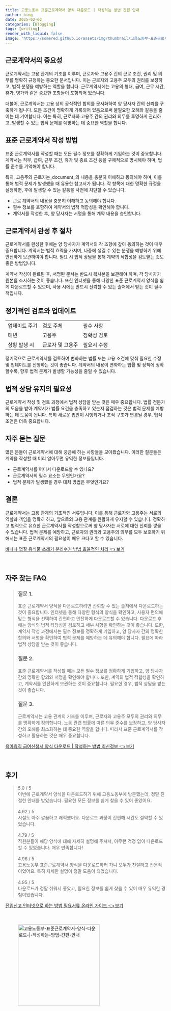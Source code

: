 ```yaml
---
title: 고용노동부 표준근로계약서 양식 다운로드 | 작성하는 방법 간편 안내
author: bing
date: 2025-02-02
categories: [Blogging]
tags: [writing]
render_with_liquid: false
image: 'https://somered.github.io/assets/img/thumbnail/고용노동부-표준근로계약서-양식-다운로드-|-작성하는-방법-간편-안내.webp'
---
```



<h2 id='근로계약서_중요성'>근로계약서의 중요성</h2>

<p>근로계약서는 고용 관계의 기초를 이루며, 근로자와 고용주 간의 근로 조건, 권리 및 의무를 명확히 규정하는 중요한 문서입니다. 이는 근로자와 고용주 모두의 권리를 보장하고, 법적 분쟁을 예방하는 역할을 합니다. 근로계약서에는 고용의 형태, 급여, 근무 시간, 휴가, 병가와 같은 중요한 조항들이 포함되어 있습니다.</p>

<p>더불어, 근로계약서는 고용 상의 공식적인 합의를 문서화하여 양 당사자 간의 신뢰를 구축하게 됩니다. 모든 조건이 명확하게 기록되어 있음으로써 불필요한 오해와 갈등을 줄이는 데 기여합니다. 이는 특히, 근로자와 고용주 간의 권리와 의무를 투명하게 관리하고, 발생할 수 있는 법적 문제를 예방하는 데 중요한 역할을 합니다.</p>

<h2 id='표준근로계약서_작성방법'>표준 근로계약서 작성 방법</h2>

<p>표준 근로계약서를 작성할 때는 모든 필수 정보를 정확하게 기입하는 것이 중요합니다. 계약서는 직무, 급여, 근무 조건, 휴가 및 종료 조건 등을 구체적으로 명시해야 하며, 법률 준수를 기억해야 합니다.</p>

<p>특히, 고용주와 근로자는_document_의 내용을 충분히 이해하고 동의해야 하며, 이를 통해 법적 문제가 발생했을 때 유용한 참고서가 됩니다. 각 항목에 대한 명확한 규정을 설정하면, 후에 발생할 수 있는 갈등을 사전에 차단할 수 있습니다.</p>

<ul>
    <li>근로 계약서의 내용을 충분히 이해하고 동의해야 합니다.</li>
    <li>필수 정보를 포함하여 계약서의 법적 적합성을 확인해야 합니다.</li>
    <li>계약서를 작성한 후, 양 당사자는 서명을 통해 계약 내용을 승인합니다.</li>
</ul>

<h2 id='근로계약서_완성후_절차'>근로계약서 완성 후 절차</h2>

<p>근로계약서를 완성한 후에는 양 당사자가 계약서의 각 조항에 갚아 동의하는 것이 매우 중요합니다. 계약서는 법적 효력을 가지며, 나중에 생길 수 있는 분쟁을 예방하기 위해 안전하게 보관하여야 합니다. 필요 시 법적 상담을 통해 계약의 적합성을 검토받는 것도 좋은 방법입니다.</p>

<p>계약서 작성이 완료된 후, 서명된 문서는 반드시 복사본을 보관해야 하며, 각 당사자가 원본을 소지하는 것이 좋습니다. 또한 인터넷을 통해 다양한 표준 근로계약서 양식을 쉽게 다운로드할 수 있으며, 사용 시에는 반드시 신뢰할 수 있는 출처에서 받는 것이 필수적입니다.</p>

<h2 id='정기적인_검토와_업데이트'>정기적인 검토와 업데이트</h2>

<table>
    <tr>
        <td>업데이트 주기</td>
        <td>검토 주체</td>
        <td>필수 사항</td>
    </tr>
    <tr>
        <td>매년</td>
        <td>고용주</td>
        <td>정확성 검토</td>
    </tr>
    <tr>
        <td>상황 발생 시</td>
        <td>근로자 및 고용주</td>
        <td>필요시 수정</td>
    </tr>
</table>

<p>정기적으로 근로계약서를 검토하여 변화하는 법률 또는 고용 조건에 맞춰 필요한 수정 및 업데이트를 진행하는 것이 좋습니다. 계약서의 내용이 변화하는 법률 및 정책에 정확할수록, 향후 법적 문제가 발생할 가능성을 줄일 수 있습니다.</p>

<h2 id='법적_상담_유지'>법적 상담 유지의 필요성</h2>

<p>근로계약서 작성 및 검토 과정에서 법적 상담을 받는 것은 매우 중요합니다. 법률 전문가의 도움을 받아 계약서가 법률 요건을 충족하고 있는지 점검하는 것은 법적 문제를 예방하는 데 도움이 됩니다. 특히 새로운 법안이 시행되거나 조직 구조가 변경될 경우, 법적 조언은 더욱 중요합니다.</p>

<h2 id='자주_묻는_질문'>자주 묻는 질문</h2>

<p>많은 분들이 근로계약서에 대해 궁금해 하는 사항들을 모아봤습니다. 이러한 질문들은 계약을 작성할 때 미리 알아두면 유익한 정보들입니다.</p>

<ul>
    <li>근로계약서를 어디서 다운로드할 수 있나요?</li>
    <li>근로계약서의 필수 요소는 무엇인가요?</li>
    <li>법적 문제가 발생했을 경우 대처 방법은 무엇인가요?</li>
</ul>

<h2 id='결론'>결론</h2>

<p>근로계약서는 고용 관계의 기초적인 서류입니다. 이를 통해 근로자와 고용주는 서로의 역할과 책임을 명확히 하고, 앞으로의 고용 관계를 원활하게 유지할 수 있습니다. 정확하고 법적으로 유효한 근로계약서를 작성함으로써 양 당사자는 서로에 대한 신뢰를 쌓을 수 있습니다. 법적 문제를 예방하고, 근로자의 권리와 고용주의 의무를 모두 보호하기 위해서는 표준 근로계약서의 필요성이 매우 크다고 할 수 있습니다.</p>


<p><a class="click-button" title="바나나 껍질 음식물 쓰레기 분리수거 방법 효율적인 처리" href="https://somered.github.io/posts/%EB%B0%94%EB%82%98%EB%82%98-%EA%BB%8D%EC%A7%88-%EC%9D%8C%EC%8B%9D%EB%AC%BC-%EC%93%B0%EB%A0%88%EA%B8%B0-%EB%B6%84%EB%A6%AC%EC%88%98%EA%B1%B0-%EB%B0%A9%EB%B2%95-%ED%9A%A8%EC%9C%A8%EC%A0%81%EC%9D%B8-%EC%B2%98%EB%A6%AC/" rel="dofollow">바나나 껍질 음식물 쓰레기 분리수거 방법 효율적인 처리 👈 보기</a></p><br>
<h2 id='자주_찾는_FAQ'>자주 찾는 FAQ</h2>
<div itemscope="" itemtype="https://schema.org/FAQPage">
<blockquote>
<div itemscope="" itemprop="mainEntity" itemtype="https://schema.org/Question">
<h3 itemprop="name">질문 1.</h3>
<div itemscope="" itemprop="acceptedAnswer" itemtype="https://schema.org/Answer">
<span itemprop="text">
<p>표준 근로계약서 양식을 다운로드하려면 신뢰할 수 있는 출처에서 다운로드하는 것이 중요합니다. 인터넷을 통해 다양한 형식의 양식을 확인하고, 사용자 편의에 맞는 형식을 선택하여 간편하고 안전하게 다운로드할 수 있습니다. 다운로드 후에는 양식의 법적 타당성을 검토하고 세부 사항을 확인하는 것이 좋습니다. 또한, 계약서 작성 과정에서는 필수 정보를 정확하게 기입하고, 양 당사자 간의 명확한 합의와 서명을 확인하여 법적 문제를 예방하는 데 유의해야 합니다. 필요에 따라 법적 상담을 받는 것이 좋습니다.</p>
</span>
</div>
</div>
<div itemscope="" itemprop="mainEntity" itemtype="https://schema.org/Question">
<h3 itemprop="name">질문 2.</h3>
<div itemscope="" itemprop="acceptedAnswer" itemtype="https://schema.org/Answer">
<span itemprop="text">
<p>표준 근로계약서를 작성할 때는 모든 필수 정보를 정확하게 기입하고, 양 당사자 간의 명확한 합의와 서명을 확인해야 합니다. 또한, 계약의 법적 적합성을 확인하고, 계약서를 안전하게 보관하는 것이 중요합니다. 필요한 경우, 법적 상담을 받는 것이 좋습니다.</p>
</span>
</div>
</div>
<div itemscope="" itemprop="mainEntity" itemtype="https://schema.org/Question">
<h3 itemprop="name">질문 3.</h3>
<div itemscope="" itemprop="acceptedAnswer" itemtype="https://schema.org/Answer">
<span itemprop="text">
<p>근로계약서는 고용 관계의 기초를 이루며, 근로자와 고용주 모두의 권리와 의무를 명확하게 정의합니다. 노동 관련 법률에 따른 의무 준수를 보장하고, 양 당사자 간의 오해를 최소화하는 데 중요한 역할을 합니다. 따라서 표준 근로계약서를 작성하고 활용하는 것은 매우 중요합니다.</p>
</span>
</div>
</div>
</blockquote>
</div>
<p><a class="click-button" title="육아휴직 급여신청서 양식 다운로드 | 작성하는 방법 최신정보" href="https://somered.github.io/posts/%EC%9C%A1%EC%95%84%ED%9C%B4%EC%A7%81-%EA%B8%89%EC%97%AC%EC%8B%A0%EC%B2%AD%EC%84%9C-%EC%96%91%EC%8B%9D-%EB%8B%A4%EC%9A%B4%EB%A1%9C%EB%93%9C-%EC%9E%91%EC%84%B1%ED%95%98%EB%8A%94-%EB%B0%A9%EB%B2%95-%EC%B5%9C%EC%8B%A0%EC%A0%95%EB%B3%B4/" rel="dofollow">육아휴직 급여신청서 양식 다운로드 | 작성하는 방법 최신정보 👈 보기</a></p><br>
<h2 id='후기'>후기</h2>
<div itemscope itemtype="https://schema.org/Product">
  <blockquote>
  <div itemprop="review" itemscope itemtype="https://schema.org/Review">
      <div itemprop="reviewRating" itemscope itemtype="https://schema.org/Rating"> <span itemprop="ratingValue">5.0</span> / <span itemprop="bestRating">5</span> </div>
      <span itemprop="reviewBody">이번에 근로계약서 양식을 다운로드하기 위해 고용노동부에 방문했는데, 정말 친절한 안내를 받았습니다. 필요한 모든 정보를 쉽게 찾을 수 있어 좋았어요.</span>
  </div>
  <br>
  <div itemprop="review" itemscope itemtype="https://schema.org/Review">
      <div itemprop="reviewRating" itemscope itemtype="https://schema.org/Rating"> <span itemprop="ratingValue">4.92</span> / <span itemprop="bestRating">5</span> </div>
      <span itemprop="reviewBody">시설도 아주 깔끔하고 쾌적했어요. 다운로드 과정이 간편해 시간도 절약할 수 있었습니다.</span>
  </div>
  <br>
  <div itemprop="review" itemscope itemtype="https://schema.org/Review">
      <div itemprop="reviewRating" itemscope itemtype="https://schema.org/Rating"> <span itemprop="ratingValue">4.79</span> / <span itemprop="bestRating">5</span> </div>
      <span itemprop="reviewBody">직원분들이 해당 양식에 대해 자세히 설명해 주셔서, 아무런 걱정 없이 다운로드할 수 있었습니다. 매우 만족합니다!</span>
  </div>
  <br>
  <div itemprop="review" itemscope itemtype="https://schema.org/Review">
      <div itemprop="reviewRating" itemscope itemtype="https://schema.org/Rating"> <span itemprop="ratingValue">4.96</span> / <span itemprop="bestRating">5</span> </div>
      <span itemprop="reviewBody">고용노동부 표준근로계약서 양식을 다운로드하러 가니 모두가 친절하고 전문적이었어요. 특히 자세한 설명이 정말 도움이 되었습니다.</span>
  </div>
  <br>
  <div itemprop="review" itemscope itemtype="https://schema.org/Review">
      <div itemprop="reviewRating" itemscope itemtype="https://schema.org/Rating"> <span itemprop="ratingValue">4.95</span> / <span itemprop="bestRating">5</span> </div>
      <span itemprop="reviewBody">다운로드가 정말 쉬워서 좋았고, 필요한 정보를 쉽게 찾을 수 있어 매우 유익한 경험이었습니다.</span>
  </div>
  </blockquote>
</div>
<p><a class="click-button" title="전입신고 인터넷으로 하는 방법 필요서류 온라인 가이드" href="https://somered.github.io/posts/%EC%A0%84%EC%9E%85%EC%8B%A0%EA%B3%A0-%EC%9D%B8%ED%84%B0%EB%84%B7%EC%9C%BC%EB%A1%9C-%ED%95%98%EB%8A%94-%EB%B0%A9%EB%B2%95-%ED%95%84%EC%9A%94%EC%84%9C%EB%A5%98-%EC%98%A8%EB%9D%BC%EC%9D%B8-%EA%B0%80%EC%9D%B4%EB%93%9C/" rel="dofollow">전입신고 인터넷으로 하는 방법 필요서류 온라인 가이드 👈 보기</a></p><br>
<figure class="image"><img src="https://somered.github.io/assets/img/thumbnail/고용노동부-표준근로계약서-양식-다운로드-|-작성하는-방법-간편-안내.webp" alt="고용노동부-표준근로계약서-양식-다운로드-|-작성하는-방법-간편-안내" width="256" height="256"></figure>